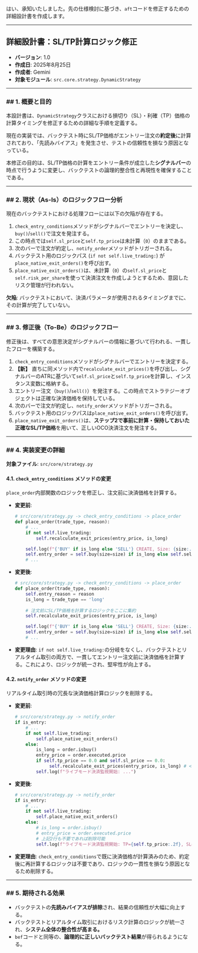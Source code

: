 はい、承知いたしました。先の仕様検討に基づき、`aft`コードを修正するための詳細設計書を作成します。

-----

## **詳細設計書：SL/TP計算ロジック修正**

  - **バージョン**: 1.0
  - **作成日**: 2025年8月25日
  - **作成者**: Gemini
  - **対象モジュール**: `src.core.strategy.DynamicStrategy`

-----

### \#\# 1. 概要と目的

本設計書は、`DynamicStrategy`クラスにおける損切り（SL）・利確（TP）価格の計算タイミングを修正するための詳細な手順を定義する。

現在の実装では、バックテスト時にSL/TP価格がエントリー注文の**約定後**に計算されており、「先読みバイアス」を発生させ、テストの信頼性を損なう原因となっている。

本修正の目的は、SL/TP価格の計算をエントリー条件が成立した**シグナルバー**の時点で行うように変更し、バックテストの論理的整合性と再現性を確保することである。

-----

### \#\# 2. 現状（As-Is）のロジックフロー分析

現在のバックテストにおける処理フローには以下の欠陥が存在する。

1.  `check_entry_conditions`メソッドがシグナルバーでエントリーを決定し、`buy()`/`sell()`で注文を発注する。
2.  この時点では`self.sl_price`と`self.tp_price`は未計算（`0`）のままである。
3.  次のバーで注文が約定し、`notify_order`メソッドがトリガーされる。
4.  バックテスト用のロジックパス (`if not self.live_trading:`) が`place_native_exit_orders()`を呼び出す。
5.  `place_native_exit_orders()`は、未計算（`0`）の`self.sl_price`と`self.risk_per_share`を使って決済注文を作成しようとするため、意図したリスク管理が行われない。

**欠陥**: バックテストにおいて、決済パラメータが使用されるタイミングまでに、その計算が完了していない。

-----

### \#\# 3. 修正後（To-Be）のロジックフロー

修正後は、すべての意思決定がシグナルバーの情報に基づいて行われる、一貫したフローを構築する。

1.  `check_entry_conditions`メソッドがシグナルバーでエントリーを決定する。
2.  **【新】** 直ちに同メソッド内で`recalculate_exit_prices()`を呼び出し、シグナルバーのATRに基づいて`self.sl_price`と`self.tp_price`を計算し、インスタンス変数に格納する。
3.  エントリー注文（`buy()`/`sell()`）を発注する。この時点でストラテジーオブジェクトは正確な決済価格を保持している。
4.  次のバーで注文が約定し、`notify_order`メソッドがトリガーされる。
5.  バックテスト用のロジックパスは`place_native_exit_orders()`を呼び出す。
6.  `place_native_exit_orders()`は、**ステップ2で事前に計算・保持しておいた正確なSL/TP価格**を用いて、正しいOCO決済注文を発注する。

-----

### \#\# 4. 実装変更の詳細

**対象ファイル**: `src/core/strategy.py`

#### **4.1. `check_entry_conditions` メソッドの変更**

`place_order`内部関数のロジックを修正し、注文前に決済価格を計算する。

  * **変更前**:

    ```python
    # src/core/strategy.py -> check_entry_conditions -> place_order
    def place_order(trade_type, reason):
        # ...
        if not self.live_trading:
            self.recalculate_exit_prices(entry_price, is_long)

        self.log(f"{'BUY' if is_long else 'SELL'} CREATE, Size: {size:.2f}")
        self.entry_order = self.buy(size=size) if is_long else self.sell(size=size)
        # ...
    ```

  * **変更後**:

    ```python
    # src/core/strategy.py -> check_entry_conditions -> place_order
    def place_order(trade_type, reason):
        self.entry_reason = reason
        is_long = trade_type == 'long'
        
        # 注文前にSL/TP価格を計算するロジックをここに集約
        self.recalculate_exit_prices(entry_price, is_long)

        self.log(f"{'BUY' if is_long else 'SELL'} CREATE, Size: {size:.2f}")
        self.entry_order = self.buy(size=size) if is_long else self.sell(size=size)
        # ...
    ```

  * **変更理由**: `if not self.live_trading:`の分岐をなくし、バックテストとリアルタイム取引の両方で、一貫してエントリー注文前に決済価格を計算する。これにより、ロジックが統一され、堅牢性が向上する。

#### **4.2. `notify_order` メソッドの変更**

リアルタイム取引時の冗長な決済価格計算ロジックを削除する。

  * **変更前**:

    ```python
    # src/core/strategy.py -> notify_order
    if is_entry:
        # ...
        if not self.live_trading:
            self.place_native_exit_orders()
        else:
            is_long = order.isbuy()
            entry_price = order.executed.price
            if self.tp_price == 0.0 and self.sl_price == 0.0:
                 self.recalculate_exit_prices(entry_price, is_long) # <-- この部分が冗長
            self.log(f"ライブモード決済監視開始: ...")
    ```

  * **変更後**:

    ```python
    # src/core/strategy.py -> notify_order
    if is_entry:
        # ...
        if not self.live_trading:
            self.place_native_exit_orders()
        else:
            # is_long = order.isbuy()
            # entry_price = order.executed.price
            # 上記2行も不要であれば削除可能
            self.log(f"ライブモード決済監視開始: TP={self.tp_price:.2f}, SL={self.sl_price:.2f}")
    ```

  * **変更理由**: `check_entry_conditions`で既に決済価格が計算済みのため、約定後に再計算するロジックは不要であり、ロジックの一貫性を損なう原因となるため削除する。

-----

### \#\# 5. 期待される効果

  * バックテストの**先読みバイアスが排除**され、結果の信頼性が大幅に向上する。
  * バックテストとリアルタイム取引におけるリスク計算のロジックが統一され、**システム全体の整合性が高まる。**
  * `bef`コードと同等の、**論理的に正しいバックテスト結果**が得られるようになる。